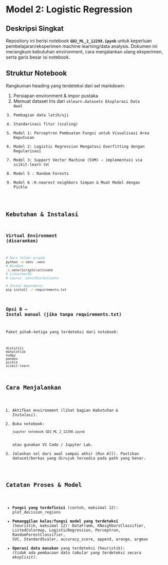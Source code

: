 # Model 2: Logistic Regression

## Deskripsi Singkat
Repository ini berisi notebook **`GD2_ML_2_12298.ipynb`** untuk keperluan pembelajaran/eksperimen machine learning/data analysis. Dokumen ini merangkum kebutuhan environment, cara menjalankan ulang eksperimen, serta garis besar isi notebook.

## Struktur Notebook
Rangkuman heading yang terdeteksi dari sel markdown:
1) Persiapan environment & impor pustaka
2) Memuat dataset Iris dari <code>sklearn.datasets
Eksplorasi Data Awal
3) Pembagian data latih/uji
4) Standarisasi fitur (scaling)
5) Model 1: Perceptron
   Pembuatan Fungsi untuk Visualisasi Area Keputusan
6) Model 2: Logistic Regression
   Mengatasi Overfitting dengan Regularisasi
7) Model 3: Support Vector Machine (SVM) — implementasi via scikit-learn `SVC`
8) Model 5 : Random Forests
9) Model 6 :K-nearest neighbors
Simpan & Muat Model dengan Pickle

## Kebutuhan & Instalasi
### Virtual Environment (disarankan)
```bash
# Dari folder proyek
python -m venv .venv
# Windows
.\.venv\Scripts\activate
# Linux/macOS
# source .venv/bin/activate

# Instal dependensi
pip install -r requirements.txt
```

### Opsi B — Instal manual (jika tanpa requirements.txt)
Paket pihak-ketiga yang terdeteksi dari notebook:
```
distutils
matplotlib
numpy
pandas
pickle
scikit-learn
```

## Cara Menjalankan
1. Aktifkan environment (lihat bagian *Kebutuhan & Instalasi*).
2. Buka notebook:
   ```bash
   jupyter notebook GD2_ML_2_12298.ipynb
   ```
   atau gunakan VS Code / Jupyter Lab.
3. Jalankan sel dari awal sampai akhir (*Run All*). Pastikan dataset/berkas yang dirujuk tersedia pada path yang benar.

## Catatan Proses & Model
- **Fungsi yang terdefinisi** (contoh, maksimal 12): plot_decision_regions
- **Pemanggilan kelas/fungsi model yang terdeteksi** (heuristik, maksimal 12): DataFrame, KNeighborsClassifier, ListedColormap, LogisticRegression, Perceptron, RandomForestClassifier, SVC, StandardScaler, accuracy_score, append, arange, argmax
- **Operasi data masukan** yang terdeteksi (heuristik): _(tidak ada pembacaan data tabular yang terdeteksi secara eksplisit)_.
